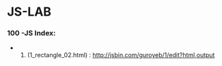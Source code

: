 # JS-LAB
### 100 -JS Index:
  - 1. (1_rectangle_02.html) : http://jsbin.com/guroyeb/1/edit?html,output
